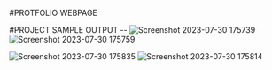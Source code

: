 #PROTFOLIO WEBPAGE

#PROJECT SAMPLE OUTPUT --
![Screenshot 2023-07-30 175739](https://github.com/Rudra267/PortfolioWebpage/assets/122002449/56bf2703-45cc-4465-8ba9-d2171f668fe8)
![Screenshot 2023-07-30 175759](https://github.com/Rudra267/PortfolioWebpage/assets/122002449/c876a95e-1dbc-4cbf-8e6c-b83d4aa6a7d8)

![Screenshot 2023-07-30 175835](https://github.com/Rudra267/PortfolioWebpage/assets/122002449/5eaeab5b-c7d3-40d3-9b8e-8e42af7f0586)
![Screenshot 2023-07-30 175814](https://github.com/Rudra267/PortfolioWebpage/assets/122002449/761b024d-e099-4a54-89d1-f7fd3658b360)

